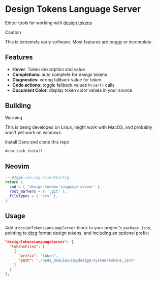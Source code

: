 # Design Tokens Language Server

Editor tools for working with [design tokens][dtcg]

> [!CAUTION]
> This is extremely early software. Most features are buggy or incomplete

## Features

- **Hover**: Token description and value
- **Completions**: auto complete for design tokens
- **Diagnostics**: wrong fallback value for token
- **Code actions**: toggle fallback values in `var()` calls
- **Document Color**: display token color values in your source

## Building

> [!WARNING]
> This is being developed on Linux, might work with MacOS, and probably won't 
> yet work on windows

Install Deno and clone this repo

```sh
deno task install
```

## Neovim

```lua
---@type vim.lsp.ClientConfig
return {
  cmd = { 'design-tokens-language-server' },
  root_markers = { '.git' },
  filetypes = { 'css' },
}
```

## Usage

Add a `designTokensLanguageServer` block to your project's `package.json`, 
pointing to [dtcg][dtcg] format design tokens, and including an optional prefix:

```json
"designTokensLanguageServer": {
  "tokensFiles": [
    {
      "prefix": "token",
      "path": "./node_modules/@mydesign/system/tokens.json"
    }
  ]
},
```

[dtcg]: https://tr.designtokens.org/format/
